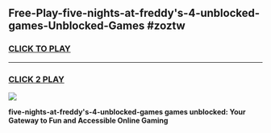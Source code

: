 
## Free-Play-five-nights-at-freddy's-4-unblocked-games-Unblocked-Games #zoztw
<h3>
<a href="https://news.freeplayer.one?title=five-nights-at-freddy's-4-unblocked-games&ref=8M">CLICK TO PLAY</a></h3>
<hr>

<h3>
<a href="https://news.freeplayer.one?title=five-nights-at-freddy's-4-unblocked-games&ref=8M">CLICK 2 PLAY</a>
  
</h3>

<a href="https://news.freeplayer.one?title=five-nights-at-freddy's-4-unblocked-games&ref=8M"><img src="https://clearcache.store/games.png"></a>


**five-nights-at-freddy's-4-unblocked-games games unblocked: Your Gateway to Fun and Accessible Online Gaming**
